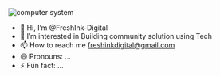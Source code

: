 <img src="https://user-images.githubusercontent.com/74038190/241765440-80728820-e06b-4f96-9c9e-9df46f0cc0a5.gif" alt="computer system">

- 👋 Hi, I’m @FreshInk-Digital
- 👀 I’m interested in Building community solution using Tech
- 📫 How to reach me freshinkdigital@gmail.com
- 😄 Pronouns: ...
- ⚡ Fun fact: ...

<!---
FreshInk-Digital/FreshInk-Digital is a ✨ special ✨ repository because its `README.md` (this file) appears on your GitHub profile.
You can click the Preview link to take a look at your changes.
--->
